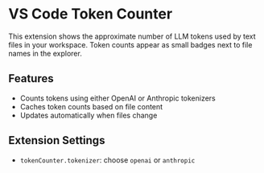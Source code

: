 # VS Code Token Counter

This extension shows the approximate number of LLM tokens used by text files in your workspace. Token counts appear as small badges next to file names in the explorer.

## Features
- Counts tokens using either OpenAI or Anthropic tokenizers
- Caches token counts based on file content
- Updates automatically when files change

## Extension Settings
- `tokenCounter.tokenizer`: choose `openai` or `anthropic`
